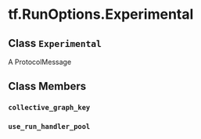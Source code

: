 <div itemscope itemtype="http://developers.google.com/ReferenceObject">
<meta itemprop="name" content="tf.RunOptions.Experimental" />
<meta itemprop="path" content="Stable" />
<meta itemprop="property" content="collective_graph_key"/>
<meta itemprop="property" content="use_run_handler_pool"/>
</div>

# tf.RunOptions.Experimental

## Class `Experimental`



A ProtocolMessage

## Class Members

<h3 id="collective_graph_key"><code>collective_graph_key</code></h3>

<h3 id="use_run_handler_pool"><code>use_run_handler_pool</code></h3>

